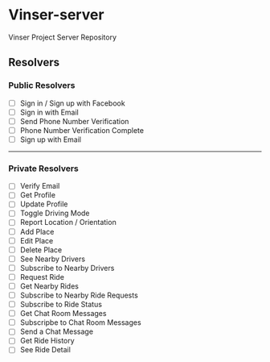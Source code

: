 # Vinser-server
Vinser Project Server Repository


## Resolvers

### Public Resolvers

- [ ] Sign in / Sign up with Facebook
- [ ] Sign in with Email 
- [ ] Send Phone Number Verification
- [ ] Phone Number Verification Complete
- [ ] Sign up with Email

---

### Private Resolvers

- [ ] Verify Email
- [ ] Get Profile
- [ ] Update Profile
- [ ] Toggle Driving Mode
- [ ] Report Location / Orientation
- [ ] Add Place
- [ ] Edit Place
- [ ] Delete Place
- [ ] See Nearby Drivers
- [ ] Subscribe to Nearby Drivers
- [ ] Request Ride
- [ ] Get Nearby Rides
- [ ] Subscribe to Nearby Ride Requests
- [ ] Subscribe to Ride Status
- [ ] Get Chat Room Messages
- [ ] Subscripbe to Chat Room Messages
- [ ] Send a Chat Message
- [ ] Get Ride History
- [ ] See Ride Detail